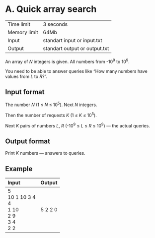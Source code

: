 # A. Quick array search

<table>
  <tr>
      <td>Time limit</td>
      <td>3 seconds</td>
  </tr>
  <tr>
      <td>Memory limit</td>
      <td>64Mb</td>
  </tr>
  <tr>
      <td>Input</td>
      <td>standart input or input.txt</td>
  </tr>
  <tr>
      <td>Output</td>
      <td>standart output or output.txt</td>
  </tr>
</table>

An array of <i>N</i> integers is given. All numbers from -10<sup>9</sup> to 10<sup>9</sup>.  

You need to be able to answer queries like “How many numbers have values from <i>L</i> to <i>R</i>?”.

## Input format
The number <i>N</i> (1 ≤ <i>N</i> ≤ 10<sup>5</sup>). Next <i>N</i> integers.  

Then the number of requests <i>K</i> (1 ≤ <i>K</i> ≤ 10<sup>5</sup>).  

Next <i>K</i> pairs of numbers <i>L</i>, <i>R</i> (-10<sup>9</sup> ≤ <i>L</i> ≤ <i>R</i> ≤ 10<sup>9</sup>) — the actual queries.

## Output format
Print <i>K</i> numbers — answers to queries.

## Example
<table>
  <thead>
    <tr>
      <th align= "left">Input</th>
      <th align= "left">Output</th>
    </tr>
  </thead>
  <tbody>
    <tr>
      <td>
        5</br>
        10 1 10 3 4</br>
        4</br>
        1 10</br>
        2 9</br>
        3 4</br>
        2 2
      </td>
      <td>
        5 2 2 0
      </td>
    </tr>
  </tbody>
</table>